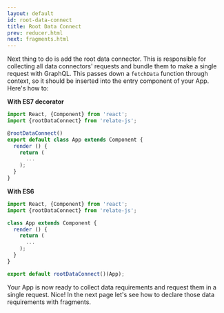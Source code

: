 ```yaml
---
layout: default
id: root-data-connect
title: Root Data Connect
prev: reducer.html
next: fragments.html
---
```


Next thing to do is add the root data connector. This is responsible for collecting all data connectors' requests and bundle them to make a single request with GraphQL. This passes down a `fetchData` function through context, so it should be inserted into the entry component of your App. Here's how to:

**With ES7 decorator**

```js
import React, {Component} from 'react';
import {rootDataConnect} from 'relate-js';

@rootDataConnect()
export default class App extends Component {
  render () {
    return (
      ...
    );
  }
}
```

**With ES6**

```js
import React, {Component} from 'react';
import {rootDataConnect} from 'relate-js';

class App extends Component {
  render () {
    return (
      ...
    );
  }
}

export default rootDataConnect()(App);
```

Your App is now ready to collect data requirements and request them in a single request. Nice! In the next page let's see how to declare those data requirements with fragments.
